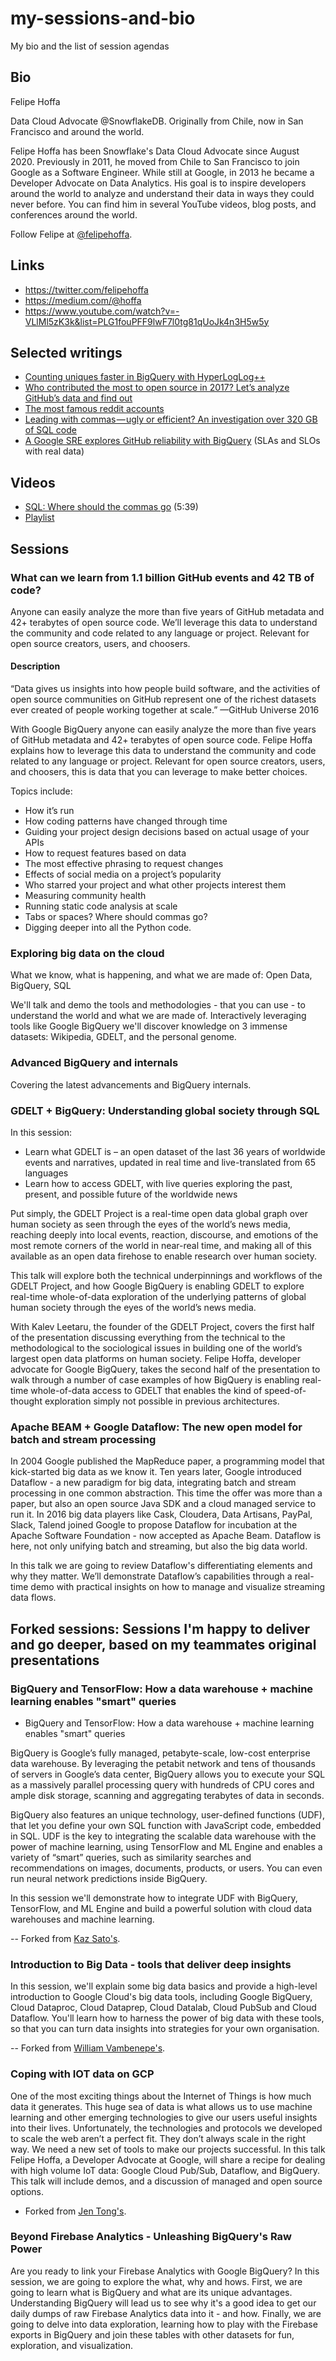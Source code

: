 # my-sessions-and-bio
My bio and the list of session agendas

## Bio

Felipe Hoffa

Data Cloud Advocate @SnowflakeDB. Originally from Chile, now in San Francisco and around the world.

Felipe Hoffa has been Snowflake's Data Cloud Advocate since August 2020. Previously in 2011, he moved from Chile to San Francisco to join Google as a Software Engineer. While still at Google, in 2013 he became a Developer Advocate on Data Analytics. His goal is to inspire developers around the world to analyze and understand their data in ways they could never before. You can find him in several YouTube videos, blog posts, and conferences around the world.

Follow Felipe at [@felipehoffa](https://twitter.com/felipehoffa).

## Links

- https://twitter.com/felipehoffa
- https://medium.com/@hoffa
- https://www.youtube.com/watch?v=-VLlMl5zK3k&list=PLG1fouPFF9lwF7l0tg81qUoJk4n3H5w5y


## Selected writings

- [Counting uniques faster in BigQuery with HyperLogLog++](https://cloud.google.com/blog/big-data/2017/07/counting-uniques-faster-in-bigquery-with-hyperloglog)
- [Who contributed the most to open source in 2017? Let’s analyze GitHub’s data and find out](https://medium.freecodecamp.org/the-top-contributors-to-github-2017-be98ab854e87)
- [The most famous reddit accounts](https://medium.com/@hoffa/the-most-famous-reddit-accounts-c9958b5bc376)
- [Leading with commas — ugly or efficient? An investigation over 320 GB of SQL code](https://hackernoon.com/winning-arguments-with-data-leading-with-commas-in-sql-672b3b81eac9)
- [A Google SRE explores GitHub reliability with BigQuery](https://medium.com/google-cloud/sla-slo-explored-with-github-and-bigquery-e6a135919a8e) (SLAs and SLOs with real data)

## Videos

- [SQL: Where should the commas go](https://www.youtube.com/watch?v=ppioMSOi2Ho) (5:39)
- [Playlist](https://www.youtube.com/watch?v=ppioMSOi2Ho&list=PLG1fouPFF9lwF7l0tg81qUoJk4n3H5w5y)

## Sessions

### What can we learn from 1.1 billion GitHub events and 42 TB of code?

Anyone can easily analyze the more than five years of GitHub metadata and 42+ terabytes of open source code. We’ll leverage this data to understand the community and code related to any language or project. Relevant for open source creators, users, and choosers.

#### Description

“Data gives us insights into how people build software, and the activities of open source communities on GitHub represent one of the richest datasets ever created of people working together at scale.” —GitHub Universe 2016

With Google BigQuery anyone can easily analyze the more than five years of GitHub metadata and 42+ terabytes of open source code. Felipe Hoffa explains how to leverage this data to understand the community and code related to any language or project. Relevant for open source creators, users, and choosers, this is data that you can leverage to make better choices.

Topics include:

- How it’s run
- How coding patterns have changed through time
- Guiding your project design decisions based on actual usage of your APIs
- How to request features based on data
- The most effective phrasing to request changes
- Effects of social media on a project’s popularity
- Who starred your project and what other projects interest them
- Measuring community health
- Running static code analysis at scale
- Tabs or spaces? Where should commas go?
- Digging deeper into all the Python code.


### Exploring big data on the cloud

What we know, what is happening, and what we are made of: Open Data, BigQuery, SQL

We'll talk and demo the tools and methodologies - that you can use - to understand the world and what we are made of. Interactively leveraging tools like Google BigQuery we'll discover knowledge on 3 immense datasets: Wikipedia, GDELT, and the personal genome.

### Advanced BigQuery and internals

Covering the latest advancements and BigQuery internals.

### GDELT + BigQuery: Understanding global society through SQL

In this session:

- Learn what GDELT is – an open dataset of the last 36 years of worldwide events and narratives, updated in real time and live-translated from 65 languages
- Learn how to access GDELT, with live queries exploring the past, present, and possible future of the worldwide news

Put simply, the GDELT Project is a real-time open data global graph over human society as seen through the eyes of the world’s news media, reaching deeply into local events, reaction, discourse, and emotions of the most remote corners of the world in near-real time, and making all of this available as an open data firehose to enable research over human society.

This talk will explore both the technical underpinnings and workflows of the GDELT Project, and how Google BigQuery is enabling GDELT to explore real-time whole-of-data exploration of the underlying patterns of global human society through the eyes of the world’s news media.

With Kalev Leetaru, the founder of the GDELT Project, covers the first half of the presentation discussing everything from the technical to the methodological to the sociological issues in building one of the world’s largest open data platforms on human society. Felipe Hoffa, developer advocate for Google BigQuery, takes the second half of the presentation to walk through a number of case examples of how BigQuery is enabling real-time whole-of-data access to GDELT that enables the kind of speed-of-thought exploration simply not possible in previous architectures.

### Apache BEAM + Google Dataflow: The new open model for batch and stream processing

In 2004 Google published the MapReduce paper, a programming model that kick-started big data as we know it. Ten years later, Google introduced Dataflow - a new paradigm for big data, integrating batch and stream processing in one common abstraction. This time the offer was more than a paper, but also an open source Java SDK and a cloud managed service to run it. In 2016 big data players like Cask, Cloudera, Data Artisans, PayPal, Slack, Talend joined Google to propose Dataflow for incubation at the Apache Software Foundation - now accepted as Apache Beam. Dataflow is here, not only unifying batch and streaming, but also the big data world.

In this talk we are going to review Dataflow's differentiating elements and why they matter.  We’ll demonstrate Dataflow’s capabilities through a real-time demo with practical insights on how to manage and visualize streaming data flows.


## Forked sessions: Sessions I'm happy to deliver and go deeper, based on my teammates original presentations

### BigQuery and TensorFlow: How a data warehouse + machine learning enables "smart" queries

* BigQuery and TensorFlow: How a data warehouse + machine learning enables "smart" queries

BigQuery is Google’s fully managed, petabyte-scale, low-cost enterprise data warehouse. By leveraging the petabit network and tens of thousands of servers in Google’s data center, BigQuery allows you to execute your SQL as a massively parallel processing query with hundreds of CPU cores and ample disk storage, scanning and aggregating terabytes of data in seconds.

BigQuery also features an unique technology, user-defined functions (UDF), that let you define your own SQL function with JavaScript code, embedded in SQL. UDF is the key to integrating the scalable data warehouse with the power of machine learning, using TensorFlow and ML Engine and enables a variety of “smart” queries, such as similarity searches and recommendations on images, documents, products, or users. You can even run neural network predictions inside BigQuery.

In this session we'll demonstrate how to integrate UDF with BigQuery, TensorFlow, and ML Engine and build a powerful solution with cloud data warehouses and machine learning.

-- Forked from [Kaz Sato's](https://www.youtube.com/watch?v=Ov3Om5Y_Fbg).

### Introduction to Big Data - tools that deliver deep insights

In this session, we'll explain some big data basics and provide a high-level introduction to Google Cloud's big data tools, including Google BigQuery, Cloud Dataproc, Cloud Dataprep, Cloud Datalab, Cloud PubSub and Cloud Dataflow. You'll learn how to harness the power of big data with these tools, so that you can turn data insights into strategies for your own organisation.

-- Forked from [William Vambenepe's](https://www.youtube.com/watch?v=dlrP2HJMlZg).

### Coping with IOT data on GCP

One of the most exciting things about the Internet of Things is how much data it generates. This huge sea of data is what allows us to use machine learning and other emerging technologies to give our users useful insights into their lives. Unfortunately, the technologies and protocols we developed to scale the web aren’t a perfect fit. They don’t always scale in the right way. We need a new set of tools to make our projects successful. In this talk Felipe Hoffa, a Developer Advocate at Google, will share a recipe for dealing with high volume IoT data: Google Cloud Pub/Sub, Dataflow, and BigQuery. This talk will include demos, and a discussion of managed and open source options.

- Forked from [Jen Tong's](https://www.youtube.com/watch?v=-6NInkg3dYk).

### Beyond Firebase Analytics - Unleashing BigQuery's Raw Power 

Are you ready to link your Firebase Analytics with Google BigQuery? In this session, we are going to explore the what, why and hows. First, we are going to learn what is BigQuery and what are its unique advantages. Understanding BigQuery will lead us to see why it's a good idea to get our daily dumps of raw Firebase Analytics data into it - and how. Finally, we are going to delve into data exploration, learning how to play with the Firebase exports in BigQuery and join these tables with other datasets for fun, exploration, and visualization.



